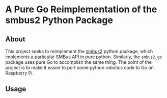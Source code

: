 A Pure Go Reimplementation of the smbus2 Python Package
=======================================================

About
-----

This project seeks to reimplement the [smbus2](https://github.com/kplindegaard/smbus2)
python package, which implements a particular SMBus API in pure python.
Similarly, the `smbus2_go` package uses pure Go to accomplish the same thing.
The point of the project is to make it easier to port some python robotics code
to Go on Raspberry Pi.

Usage
-----

